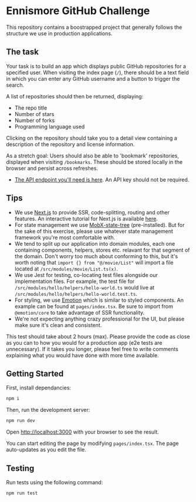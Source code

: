 # Ennismore GitHub Challenge

This repository contains a boostrapped project that generally follows the structure we use in production applications.

## The task

Your task is to build an app which displays public GitHub repositories for a specified user. When visiting the index page (`/`), there should be a text field in which you can enter any GitHub username and a button to trigger the search.

A list of repositories should then be returned, displaying:

- The repo title
- Number of stars
- Number of forks
- Programming language used

Clicking on the repository should take you to a detail view containing a description of the repository and license information.

As a stretch goal: Users should also be able to 'bookmark' repositories, displayed when visiting `/bookmarks`. These should be stored locally in the browser and persist across refreshes.

- [The API endpoint you'll need is here](https://developer.github.com/v3/repos/#list-repositories-for-a-user). An API key should not be required.

## Tips

- We use [Next.js](https://nextjs.org) to provide SSR, code-splitting, routing and other features. An interactive tutorial for Next.js is available [here](https://nextjs.org/learn).
- For state management we use [MobX-state-tree](https://mobx-state-tree.js.org/) (pre-installed). But for the sake of this exercise, please use whatever state management framework you're most comfortable with.
- We tend to split up our application into domain modules, each one containing components, helpers, stores etc. relavant for that segment of the domain. Don't worry too much about conforming to this, but it's worth noting that `import {} from "@/movie/List"` will import a file located at `/src/modules/movie/List.ts(x)`.
- We use Jest for testing, co-locating test files alongside our implementation files. For example, the test file for `/src/modules/hello/helpers/hello-world.ts` would live at `/src/modules/hello/helpers/hello-world.test.ts`.
- For styling, we use [Emotion](https://emotion.sh/docs/introduction) which is similar to styled components. An example can be found at `pages/index.tsx`. Be sure to import from `@emotion/core` to take advantage of SSR functionality.
- We're not expecting anything crazy professional for the UI, but please make sure it's clean and consistent.

This test should take about 2 hours (max). Please provide the code as close as you can to how you would for a production app (e2e tests are unnecessary). If it takes you longer, please feel free to write comments explaining what you would have done with more time available.

## Getting Started

First, install dependancies: 

```bash
npm i
```

Then, run the development server:

```bash
npm run dev
```

Open [http://localhost:3000](http://localhost:3000) with your browser to see the result.

You can start editing the page by modifying `pages/index.tsx`. The page auto-updates as you edit the file.

## Testing

Run tests using the following command:

```bash
npm run test
```

